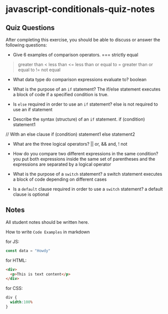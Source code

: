 # javascript-conditionals-quiz-notes

## Quiz Questions

After completing this exercise, you should be able to discuss or answer the following questions:

- Give 6 examples of comparison operators.
=== strictly equal
> greater than
< less than
<= less than or equal to
>= greater than or equal to
!= not equal

- What data type do comparison expressions evaluate to?
boolean

- What is the purpose of an `if` statement?
The if/else statement executes a block of code if a specified condition is true.

- Is `else` required in order to use an `if` statement?
else is not required to use an if statement

- Describe the syntax (structure) of an `if` statement.
if (condition)
  statement1

// With an else clause
if (condition)
  statement1
else
  statement2

- What are the three logical operators?
|| or, && and, ! not

- How do you compare two different expressions in the same condition?
you put both expressions inside the same set of parentheses and the expressions are separated by a logical operator

- What is the purpose of a `switch` statement?
a switch statement executes a block of code depending on different cases

- Is a `default` clause required in order to use a `switch` statement?
a default clause is optional

## Notes

All student notes should be written here.


How to write `Code Examples` in markdown

for JS:
```javascript
const data = "Howdy"
```

for HTML:
```html
<div>
  <p>This is text content</p>
</div>
```

for CSS:
```css
div {
  width:100%
}
```
